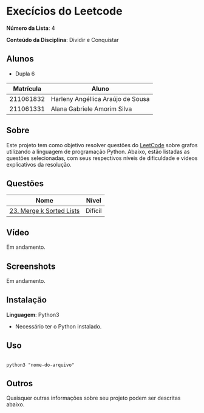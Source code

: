 # Execícios do Leetcode




**Número da Lista**: 4<br>

**Conteúdo da Disciplina**: Dividir e Conquistar<br>




## Alunos




- Dupla 6



| Matrícula | Aluno                             |
| --------- | --------------------------------- |
| 211061832 | Harleny Angéllica Araújo de Sousa |
| 211061331 | Alana Gabriele Amorim Silva       |




## Sobre




Este projeto tem como objetivo resolver questões do [LeetCode](https://leetcode.com/problemset/?search=graph&page=1&sorting=W3t9XQ%3D%3D) sobre grafos utilizando a linguagem de programação Python. Abaixo, estão listadas as questões selecionadas, com seus respectivos níveis de dificuldade e vídeos explicativos da resolução.




## Questões

| Nome                                                                                                                                        | Nível   |
| ------------------------------------------------------------------------------------------------------------------------------------------- | ------- |
| [23. Merge k Sorted Lists](https://leetcode.com/problems/merge-k-sorted-lists/description/)                                                              | Difícil |



## Vídeo


Em andamento.


## Screenshots


Em andamento.


## Instalação




**Linguagem**: Python3 <br>




- Necessário ter o Python instalado.




## Uso




```

python3 "nome-do-arquivo"

```




## Outros




Quaisquer outras informações sobre seu projeto podem ser descritas abaixo.
